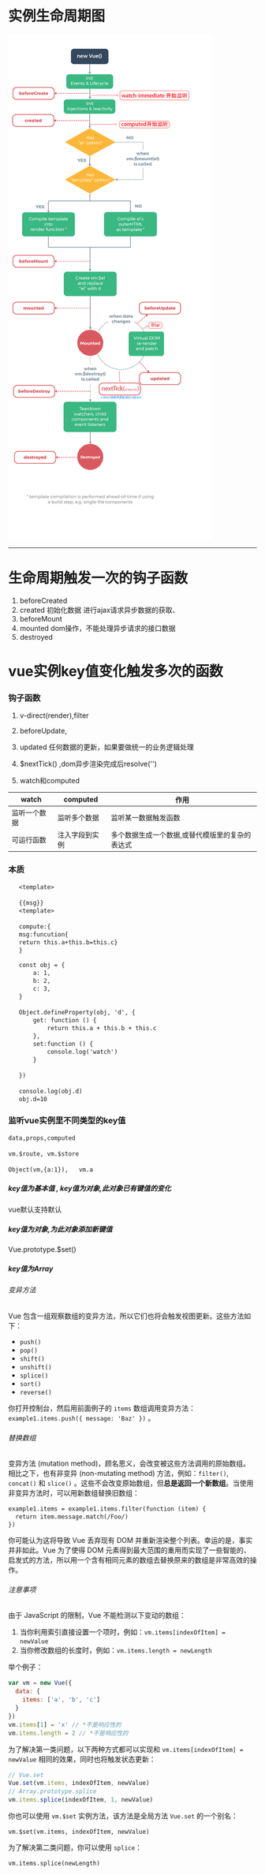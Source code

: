 # 实例生命周期图

![](./1.png)

-------------------
#  生命周期触发一次的钩子函数

1. beforeCreated  
1. created  初始化数据  进行ajax请求异步数据的获取、
1. beforeMount
1. mounted   dom操作，不能处理异步请求的接口数据
1. destroyed

#  vue实例key值变化触发多次的函数

### 钩子函数

1. v-direct(render),filter
2. beforeUpdate,
3. updated  任何数据的更新，如果要做统一的业务逻辑处理
4. $nextTick() ,dom异步渲染完成后resolve('')

5. watch和computed

| watch        | computed       | 作用                                            |
| ------------ | -------------- | ----------------------------------------------- |
| 监听一个数据 | 监听多个数据   | 监听某一数据触发函数                            |
| 可运行函数   | 注入字段到实例 | 多个数据生成一个数据,或替代模版里的复杂的表达式 |

### 本质

```
   <template>
   
   {{msg}}
   <template>
   
   compute:{
   msg:funcution{
   return this.a+this.b=this.c}
   }
```

```
   const obj = {
       a: 1,
       b: 2,
       c: 3,
   }
   
   Object.defineProperty(obj, 'd', {
       get: function () {
           return this.a + this.b + this.c
       },
       set:function () {
           console.log('watch')
       }
   
   })
   
   console.log(obj.d)
   obj.d=10
```

### 监听vue实例里不同类型的key值

```
data,props,computed

vm.$route, vm.$store

Object(vm,{a:1}),   vm.a
```

##### key值为基本值  ,   key值为对象,此对象已有键值的变化

vue默认支持默认

##### key值为对象,为此对象添加新键值

Vue.prototype.$set()

##### key值为Array

###### 变异方法

Vue 包含一组观察数组的变异方法，所以它们也将会触发视图更新。这些方法如下：

- `push()`
- `pop()`
- `shift()`
- `unshift()`
- `splice()`
- `sort()`
- `reverse()`

你打开控制台，然后用前面例子的 `items` 数组调用变异方法：`example1.items.push({ message: 'Baz' })` 。

###### 替换数组

变异方法 (mutation method)，顾名思义，会改变被这些方法调用的原始数组。相比之下，也有非变异 (non-mutating method) 方法，例如：`filter()`, `concat()` 和 `slice()` 。这些不会改变原始数组，但**总是返回一个新数组**。当使用非变异方法时，可以用新数组替换旧数组：

```
example1.items = example1.items.filter(function (item) {
  return item.message.match(/Foo/)
})
```

你可能认为这将导致 Vue 丢弃现有 DOM 并重新渲染整个列表。幸运的是，事实并非如此。Vue 为了使得 DOM 元素得到最大范围的重用而实现了一些智能的、启发式的方法，所以用一个含有相同元素的数组去替换原来的数组是非常高效的操作。

###### 注意事项

由于 JavaScript 的限制，Vue 不能检测以下变动的数组：

1. 当你利用索引直接设置一个项时，例如：`vm.items[indexOfItem] = newValue`
2. 当你修改数组的长度时，例如：`vm.items.length = newLength`

举个例子：

```javascript
var vm = new Vue({
  data: {
    items: ['a', 'b', 'c']
  }
})
vm.items[1] = 'x' // *不是响应性的
vm.items.length = 2 // *不是响应性的
```

为了解决第一类问题，以下两种方式都可以实现和 `vm.items[indexOfItem] = newValue` 相同的效果，同时也将触发状态更新：

```javascript
// Vue.set
Vue.set(vm.items, indexOfItem, newValue)
// Array.prototype.splice
vm.items.splice(indexOfItem, 1, newValue)
```

你也可以使用 `vm.$set` 实例方法，该方法是全局方法 `Vue.set` 的一个别名：

```
vm.$set(vm.items, indexOfItem, newValue)
```

为了解决第二类问题，你可以使用 `splice`：

```
vm.items.splice(newLength)
```






